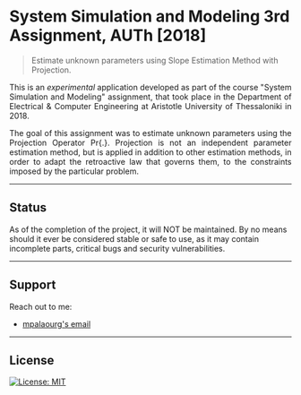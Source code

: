 # System Simulation and Modeling 3rd Assignment, AUTh [2018]
> Estimate unknown parameters using Slope Estimation Method with Projection.

<p align="justify">
This is an <i>experimental</i> application developed as part of the course "System Simulation and Modeling" assignment, that took place in the Department of Electrical & Computer Engineering at Aristotle University of Thessaloniki in 2018.
</p>
<p align="justify">
The goal of this assignment was to estimate unknown parameters using the Projection Operator Pr{.}. Projection is not an independent parameter estimation method, but is applied in addition to other estimation methods, in order to adapt the retroactive law that governs them, to the constraints imposed by the particular problem.
</p>

---

## Status

As of the completion of the project, it will NOT be maintained. By no means should it ever be considered stable or safe to use, as it may contain incomplete parts, critical bugs and security vulnerabilities.

---

## Support

Reach out to me:

- [mpalaourg's email](mailto:gbalaouras@gmail.com "gbalaouras@gmail.com")

---

## License

[![License: MIT](https://img.shields.io/badge/License-MIT-yellow.svg)](https://github.com/mpalaourg/SystemModeling/blob/master/LICENSE)
